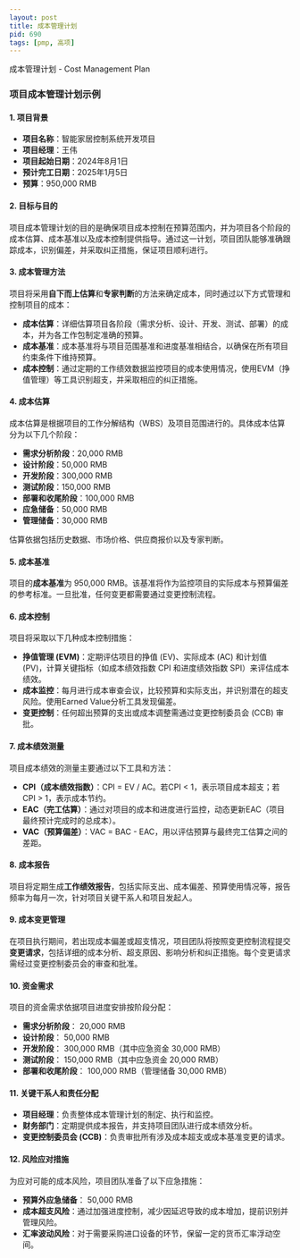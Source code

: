 ```yaml
---
layout: post
title: 成本管理计划
pid: 690
tags: [pmp, 高项]
---
```


成本管理计划 - Cost Management Plan

### **项目成本管理计划示例**

#### **1. 项目背景**

- **项目名称**：智能家居控制系统开发项目
- **项目经理**：王伟
- **项目起始日期**：2024年8月1日
- **预计完工日期**：2025年1月5日
- **预算**：950,000 RMB

#### **2. 目标与目的**

项目成本管理计划的目的是确保项目成本控制在预算范围内，并为项目各个阶段的成本估算、成本基准以及成本控制提供指导。通过这一计划，项目团队能够准确跟踪成本，识别偏差，并采取纠正措施，保证项目顺利进行。

#### **3. 成本管理方法**

项目将采用**自下而上估算**和**专家判断**的方法来确定成本，同时通过以下方式管理和控制项目的成本：

- **成本估算**：详细估算项目各阶段（需求分析、设计、开发、测试、部署）的成本，并为各工作包制定准确的预算。
- **成本基准**：成本基准将与项目范围基准和进度基准相结合，以确保在所有项目约束条件下维持预算。
- **成本控制**：通过定期的工作绩效数据监控项目的成本使用情况，使用EVM（挣值管理）等工具识别超支，并采取相应的纠正措施。

#### **4. 成本估算**

成本估算是根据项目的工作分解结构（WBS）及项目范围进行的。具体成本估算分为以下几个阶段：

- **需求分析阶段**：20,000 RMB
- **设计阶段**：50,000 RMB
- **开发阶段**：300,000 RMB
- **测试阶段**：150,000 RMB
- **部署和收尾阶段**：100,000 RMB
- **应急储备**：50,000 RMB
- **管理储备**：30,000 RMB

估算依据包括历史数据、市场价格、供应商报价以及专家判断。

#### **5. 成本基准**

项目的**成本基准**为 950,000 RMB。该基准将作为监控项目的实际成本与预算偏差的参考标准。一旦批准，任何变更都需要通过变更控制流程。

#### **6. 成本控制**

项目将采取以下几种成本控制措施：

- **挣值管理 (EVM)**：定期评估项目的挣值 (EV)、实际成本 (AC) 和计划值 (PV)，计算关键指标（如成本绩效指数 CPI 和进度绩效指数 SPI）来评估成本绩效。
- **成本监控**：每月进行成本审查会议，比较预算和实际支出，并识别潜在的超支风险。使用Earned Value分析工具发现偏差。
- **变更控制**：任何超出预算的支出或成本调整需通过变更控制委员会 (CCB) 审批。

#### **7. 成本绩效测量**

项目成本绩效的测量主要通过以下工具和方法：

- **CPI（成本绩效指数）**：CPI = EV / AC。若CPI < 1，表示项目成本超支；若CPI > 1，表示成本节约。
- **EAC（完工估算）**：通过对项目的成本和进度进行监控，动态更新EAC（项目最终预计完成时的总成本）。
- **VAC（预算偏差）**：VAC = BAC - EAC，用以评估预算与最终完工估算之间的差距。

#### **8. 成本报告**

项目将定期生成**工作绩效报告**，包括实际支出、成本偏差、预算使用情况等，报告频率为每月一次，针对项目关键干系人和项目发起人。

#### **9. 成本变更管理**

在项目执行期间，若出现成本偏差或超支情况，项目团队将按照变更控制流程提交**变更请求**，包括详细的成本分析、超支原因、影响分析和纠正措施。每个变更请求需经过变更控制委员会的审查和批准。

#### **10. 资金需求**

项目的资金需求依据项目进度安排按阶段分配：

- **需求分析阶段**： 20,000 RMB
- **设计阶段**： 50,000 RMB
- **开发阶段**： 300,000 RMB（其中应急资金 30,000 RMB）
- **测试阶段**： 150,000 RMB（其中应急资金 20,000 RMB）
- **部署和收尾阶段**： 100,000 RMB（管理储备 30,000 RMB）

#### **11. 关键干系人和责任分配**

- **项目经理**：负责整体成本管理计划的制定、执行和监控。
- **财务部门**：定期提供成本报告，并支持项目团队进行成本绩效分析。
- **变更控制委员会 (CCB)**：负责审批所有涉及成本超支或成本基准变更的请求。

#### **12. 风险应对措施**

为应对可能的成本风险，项目团队准备了以下应急措施：

- **预算外应急储备**： 50,000 RMB
- **成本超支风险**：通过加强进度控制，减少因延迟导致的成本增加，提前识别并管理风险。
- **汇率波动风险**：对于需要采购进口设备的环节，保留一定的货币汇率浮动空间。
